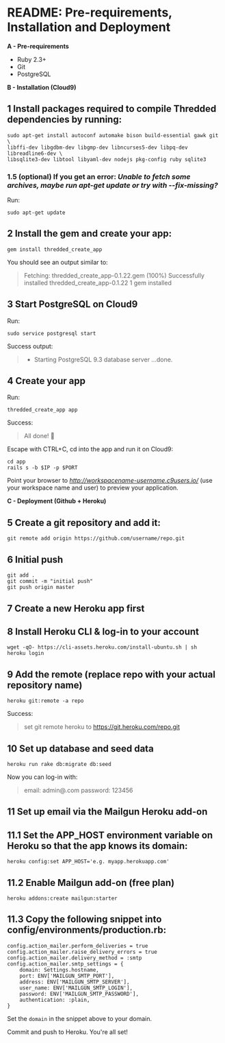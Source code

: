# README: Pre-requirements, Installation and Deployment

**A - Pre-requirements**

* Ruby 2.3+
* Git
* PostgreSQL

**B - Installation (Cloud9)**

## 1 Install packages required to compile Thredded dependencies by running:

```
sudo apt-get install autoconf automake bison build-essential gawk git \
libffi-dev libgdbm-dev libgmp-dev libncurses5-dev libpq-dev libreadline6-dev \
libsqlite3-dev libtool libyaml-dev nodejs pkg-config ruby sqlite3
```

### 1.5 (optional) If you get an error: *Unable to fetch some archives, maybe run apt-get update or try with --fix-missing?*

Run: 
```
sudo apt-get update
```

## 2 Install the gem and create your app:
```
gem install thredded_create_app
```

You should see an output similar to:

> Fetching: thredded_create_app-0.1.22.gem (100%)
Successfully installed thredded_create_app-0.1.22
1 gem installed

## 3 Start PostgreSQL on Cloud9

Run:
```
sudo service postgresql start
```

Success output:

>  * Starting PostgreSQL 9.3 database server
   ...done.

## 4 Create your app

Run:
```
thredded_create_app app
```

Success:
> All done! 🌟

Escape with CTRL+C, cd into the app and run it on Cloud9:
```
cd app
rails s -b $IP -p $PORT
```

Point your browser to *http://workspacename-username.c9users.io/* (use your workspace name and user) to preview your application.

**C - Deployment (Github + Heroku)**

## 5 Create a git repository and add it:

```
git remote add origin https://github.com/username/repo.git
```

## 6 Initial push

```
git add .
git commit -m "initial push"
git push origin master
```

## 7 Create a new Heroku app first

## 8 Install Heroku CLI & log-in to your account

```
wget -qO- https://cli-assets.heroku.com/install-ubuntu.sh | sh
heroku login
```

## 9 Add the remote (replace repo with your actual repository name)

```
heroku git:remote -a repo
```

Success:
> set git remote heroku to https://git.heroku.com/repo.git

## 10 Set up database and seed data 

```
heroku run rake db:migrate db:seed
```
Now you can log-in with:

> email: admin@<app name>.com
> password: 123456

## 11 Set up email via the Mailgun Heroku add-on

## 11.1 Set the APP_HOST environment variable on Heroku so that the app knows its domain:

```
heroku config:set APP_HOST='e.g. myapp.herokuapp.com'
```
## 11.2 Enable Mailgun add-on (free plan)

```
heroku addons:create mailgun:starter
```

## 11.3 Copy the following snippet into config/environments/production.rb:

```
config.action_mailer.perform_deliveries = true
config.action_mailer.raise_delivery_errors = true
config.action_mailer.delivery_method = :smtp
config.action_mailer.smtp_settings = {
    domain: Settings.hostname,
    port: ENV['MAILGUN_SMTP_PORT'],
    address: ENV['MAILGUN_SMTP_SERVER'],
    user_name: ENV['MAILGUN_SMTP_LOGIN'],
    password: ENV['MAILGUN_SMTP_PASSWORD'],
    authentication: :plain,
}
```

Set the `domain` in the snippet above to your domain.

Commit and push to Heroku. You're all set!






